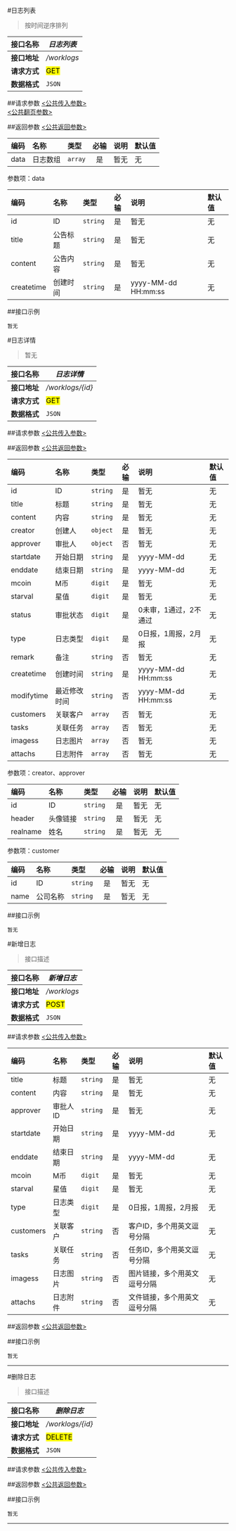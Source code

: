 #日志列表
>按时间逆序排列

| 接口名称 | *日志列表* |
| -- | -- |
| **接口地址** | */worklogs* |
| **请求方式** | <mark>GET</mark> |
| **数据格式** | <code>JSON</code> |


##请求参数
[<公共传入参数>](../README.md)  
[<公共翻页参数>](../README.md)


##返回参数
[<公共返回参数>](../README.md)

|编码|名称|类型|必输|说明|默认值|
|:---|:---|:---|:--:|:---|:-----|
|data|日志数组|<code>array</code>|是|暂无|无|

参数项：data

|编码|名称|类型|必输|说明|默认值|
|:---|:---|:---|:--:|:---|:-----|
|id|ID|<code>string</code>|是|暂无|无|
|title|公告标题|<code>string</code>|是|暂无|无|
|content|公告内容|<code>string</code>|是|暂无|无|
|createtime|创建时间|<code>string</code>|是|yyyy-MM-dd HH:mm:ss|无|

##接口示例

```
暂无

```




#日志详情
>暂无

| 接口名称 | *日志详情* |
| -- | -- |
| **接口地址** | */worklogs/{id}* |
| **请求方式** | <mark>GET</mark> |
| **数据格式** | <code>JSON</code> |


##请求参数
[<公共传入参数>](../README.md)  


##返回参数
[<公共返回参数>](../README.md)

|编码|名称|类型|必输|说明|默认值|
|:---|:---|:---|:--:|:---|:-----|
|id|ID|<code>string</code>|是|暂无|无|
|title|标题|<code>string</code>|是|暂无|无|
|content|内容|<code>string</code>|是|暂无|无|
|creator|创建人|<code>object</code>|是|暂无|无|
|approver|审批人|<code>object</code>|否|暂无|无|
|startdate|开始日期|<code>string</code>|是|yyyy-MM-dd|无|
|enddate|结束日期|<code>string</code>|是|yyyy-MM-dd|无|
|mcoin|M币|<code>digit</code>|是|暂无|无|
|starval|星值|<code>digit</code>|是|暂无|无|
|status|审批状态|<code>digit</code>|是|0未审，1通过，2不通过|无|
|type|日志类型|<code>digit</code>|是|0日报，1周报，2月报|无|
|remark|备注|<code>string</code>|否|暂无|无|
|createtime|创建时间|<code>string</code>|是|yyyy-MM-dd HH:mm:ss|无|
|modifytime|最近修改时间|<code>string</code>|否|yyyy-MM-dd HH:mm:ss|无|
|customers|关联客户|<code>array</code>|否|暂无|无|
|tasks|关联任务|<code>array</code>|否|暂无|无|
|imagess|日志图片|<code>array</code>|否|暂无|无|
|attachs|日志附件|<code>array</code>|否|暂无|无|


参数项：creator、approver

|编码|名称|类型|必输|说明|默认值|
|:---|:---|:---|:--:|:---|:-----|
|id|ID|<code>string</code>|是|暂无|无|
|header|头像链接|<code>string</code>|是|暂无|无|
|realname|姓名|<code>string</code>|是|暂无|无|

参数项：customer

|编码|名称|类型|必输|说明|默认值|
|:---|:---|:---|:--:|:---|:-----|
|id|ID|<code>string</code>|是|暂无|无|
|name|公司名称|<code>string</code>|是|暂无|无|

##接口示例

```
暂无

```





#新增日志
>接口描述


| 接口名称 | *新增日志* |
| -- | -- |
| **接口地址** | */worklogs* |
| **请求方式** | <mark>POST</mark> |
| **数据格式** | <code>JSON</code> |

##请求参数
[<公共传入参数>](../README.md)

|编码|名称|类型|必输|说明|默认值|
|:---|:---|:---|:--:|:---|:-----|
|title|标题|<code>string</code>|是|暂无|无|
|content|内容|<code>string</code>|是|暂无|无|
|approver|审批人ID|<code>string</code>|是|暂无|无|
|startdate|开始日期|<code>string</code>|是|yyyy-MM-dd|无|
|enddate|结束日期|<code>string</code>|是|yyyy-MM-dd|无|
|mcoin|M币|<code>digit</code>|是|暂无|无|
|starval|星值|<code>digit</code>|是|暂无|无|
|type|日志类型|<code>digit</code>|是|0日报，1周报，2月报|无|
|customers|关联客户|<code>string</code>|否|客户ID，多个用英文逗号分隔|无|
|tasks|关联任务|<code>string</code>|否|任务ID，多个用英文逗号分隔|无|
|imagess|日志图片|<code>string</code>|否|图片链接，多个用英文逗号分隔|无|
|attachs|日志附件|<code>string</code>|否|文件链接，多个用英文逗号分隔|无|

##返回参数
[<公共返回参数>](../README.md)


##接口示例

```
暂无

```

***







#删除日志
>接口描述

| 接口名称 | *删除日志* |
| -- | -- |
| **接口地址** | */worklogs/{id}* |
| **请求方式** | <mark>DELETE</mark> |
| **数据格式** | <code>JSON</code> |

##请求参数
[<公共传入参数>](../README.md)

##返回参数
[<公共返回参数>](../README.md)

##接口示例

```
暂无

```

***
